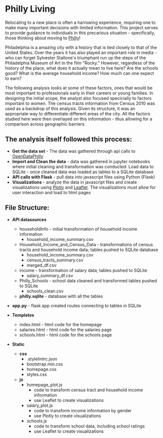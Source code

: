 # Philly Living

Relocating to a new place is often a harrowing experience, requiring one to make many important decisions with limited information. This project serves to provide guidance to individuals in this precarious situation - specifically, those thinking about moving to [Philly](https://www.phila.gov/)!

Philadelphia is a amazing city with a history that is tied closely to that of the United States. Over the years it has also played an important role in media - who can forget Sylvester Stallone's triumphant run up the steps of the Philadelphia Museum of Art in the film "Rocky." However, regardless of the history of the place, what does it actually mean to live here? Are the schools good? What is the average household income? How much can one expect to earn?

The following analysis looks at some of these factors, ones that would be most important to professionals early in their careers or young families. In designing the initial scope, the analyst also focused specicially to factors important to women. The census tracts information from Census 2010 was used as a backdrop of this analysis. Given its structure, it was an appropriate way to differentiate different areas of the city. All the factors studied here were then overlayed on this information - thus allowing for a comparison across geographic barriers. 

## The analysis itself followed this process: ##
   * **Get the data set** - The data was gathered through api calls to [OpenDataPhilly](https://www.opendataphilly.org/dataset)
   * **Import and Clean the data** - data was gathered in jupyter notebooks where initial cleaning and transformation was conducted. Load data to SQLite - once cleaned data was loaded as tables to a SQLite database
   * **API calls with Flask** - pull data into javascript files using Python (Flask)
   * **Visualizations** - analyze the data in javascript files and create visualizations using [Plotly](https://plotly.com/) and [Leaflet](https://leafletjs.com/). The visualizations must allow for user interaction and load to html pages

## File Structure: ##
   * **API datasources**
       * householdInfo - initial transformation of household income information
           * household_income_summary.csv
       * Household_Income_and_Census_Data - transformations of census tracts and household income data; tables pushed to SQLite database
           * household_income_summary.csv
           * census_tracts_summary.csv
           * merged_df.csv
       * income - transformation of salary data; tables pushed to SQLite
           * salary_summary_df.csv
       * Philly_Schools - school data cleaned and transformed tables pushed to SQLite
           * schools_clean.csv
       * **philly.sqlite** - database with all the tables

   * **app.py** - flask app created routes connecting to tables in SQLite

   * **Templates**
       * index.html - html code for the homepage
       * salaries.html - html code for the salaries page
       * schools.html - html code for the schools page

   * **Static**
       * **css**
           * .stylelintrc.json
           * bootstrap.min.css
           * homepage.css
           * styles.css
       * **js**
           * homepage_plot.js
				* code to transform census tract and household income information
				* use Leaflet to create visualizations
           * salary_plot.js
				* code to transform income information by gender
				* use Plotly to create visualizations
           * schools.js
				* code to transform school data, including school ratings
				* use Leaflet to create visualizations






